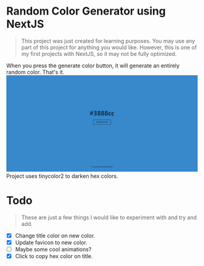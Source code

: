 # Random Color Generator using NextJS
> This project was just created for learning purposes. You may use any part of this project for anything you would like. However, this is one of my first projects with NextJS, so it may not be fully optimized.

When you press the generate color button, it will generate an entirely random color. That's it. 
![Demo Screenshot](https://github.com/DavidH45/RandomColorGenerator/blob/main/public/demo.png?raw=true)
Project uses tinycolor2 to darken hex colors.

# Todo
> These are just a few things I would like to experiment with and try and add.
- [x] Change title color on new color.
- [x] Update favicon to new color.
- [ ] Maybe some cool animations?
- [x] Click to copy hex color on title.
